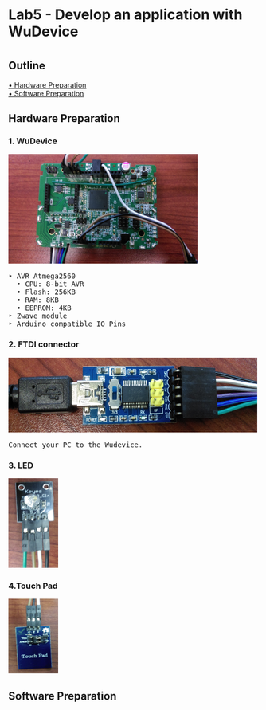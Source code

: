 <h1>Lab5 - Develop an application with WuDevice<h1>
<h2>Outline</h2>
<a href="https://github.com/KuangChih/Design-for-IoT-Middleware/blob/master/Lab5/README.md#hardware-preparation">• Hardware Preparation</a><br/>
<a href="https://github.com/KuangChih/Design-for-IoT-Middleware/blob/master/Lab5/README.md#software-preparation">• Software Preparation</a><br/>
<h2>Hardware Preparation</h2>
<h3>1. WuDevice</h3>
<img src="https://github.com/KuangChih/Design-for-IoT-Middleware/blob/master/Lab5/WuDevice.jpg" width="380" height="220">
<pre>‣ AVR Atmega2560
  • CPU: 8-bit AVR
  • Flash: 256KB
  • RAM: 8KB
  • EEPROM: 4KB
‣ Zwave module
‣ Arduino compatible IO Pins
</pre>
<h3>2. FTDI connector</h3>
<img src="https://github.com/KuangChih/Design-for-IoT-Middleware/blob/master/Lab5/FTDI%20connector.jpg" width="500" height="150">
<pre>Connect your PC to the Wudevice.</pre>
<h3>3. LED</h3>
<img src="https://github.com/KuangChih/Design-for-IoT-Middleware/blob/master/Lab5/LED.jpg"  width="100" height="180">
<h3>4.Touch Pad</h3>
<img src="https://github.com/KuangChih/Design-for-IoT-Middleware/blob/master/Lab5/Touch%20Pad.jpg"  width="100" height="150">
<h2>Software Preparation</h2>
